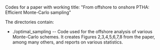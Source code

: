 Codes for a paper with working title: "From offshore to onshore PTHA: Efficient Monte-Carlo sampling"

The directories contain:
* ./optimal_sampling -- Code used for the offshore analysis of various Monte-Carlo schemes. It creates Figures 2,3,4,5,6,7,8 from the paper, among many others, and reports on various statistics.
